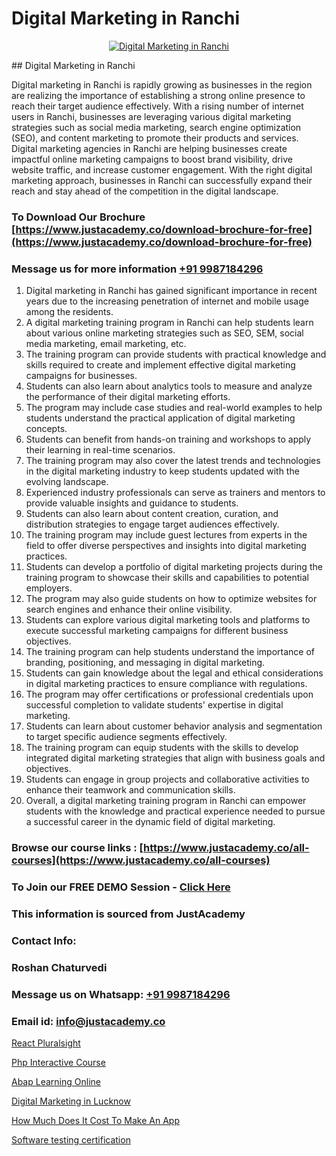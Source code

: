 # Digital Marketing in Ranchi

<p align="center">
  <a href="https://justacademy.co/course-detail/digital-marketing">
    <img src="https://justacademy.co/storage2/course_image/1676636720_course_image.webp" alt="Digital Marketing in Ranchi">
  </a>
</p>
## Digital Marketing in Ranchi

Digital marketing in Ranchi is rapidly growing as businesses in the region are realizing the importance of establishing a strong online presence to reach their target audience effectively. With a rising number of internet users in Ranchi, businesses are leveraging various digital marketing strategies such as social media marketing, search engine optimization (SEO), and content marketing to promote their products and services. Digital marketing agencies in Ranchi are helping businesses create impactful online marketing campaigns to boost brand visibility, drive website traffic, and increase customer engagement. With the right digital marketing approach, businesses in Ranchi can successfully expand their reach and stay ahead of the competition in the digital landscape.
### To Download Our Brochure [https://www.justacademy.co/download-brochure-for-free](https://www.justacademy.co/download-brochure-for-free)
### Message us for more information [+91 9987184296](https://api.whatsapp.com/send?phone=919987184296)
1) Digital marketing in Ranchi has gained significant importance in recent years due to the increasing penetration of internet and mobile usage among the residents.
2) A digital marketing training program in Ranchi can help students learn about various online marketing strategies such as SEO, SEM, social media marketing, email marketing, etc.
3) The training program can provide students with practical knowledge and skills required to create and implement effective digital marketing campaigns for businesses.
4) Students can also learn about analytics tools to measure and analyze the performance of their digital marketing efforts.
5) The program may include case studies and real-world examples to help students understand the practical application of digital marketing concepts.
6) Students can benefit from hands-on training and workshops to apply their learning in real-time scenarios.
7) The training program may also cover the latest trends and technologies in the digital marketing industry to keep students updated with the evolving landscape.
8) Experienced industry professionals can serve as trainers and mentors to provide valuable insights and guidance to students.
9) Students can also learn about content creation, curation, and distribution strategies to engage target audiences effectively.
10) The training program may include guest lectures from experts in the field to offer diverse perspectives and insights into digital marketing practices.
11) Students can develop a portfolio of digital marketing projects during the training program to showcase their skills and capabilities to potential employers.
12) The program may also guide students on how to optimize websites for search engines and enhance their online visibility.
13) Students can explore various digital marketing tools and platforms to execute successful marketing campaigns for different business objectives.
14) The training program can help students understand the importance of branding, positioning, and messaging in digital marketing.
15) Students can gain knowledge about the legal and ethical considerations in digital marketing practices to ensure compliance with regulations.
16) The program may offer certifications or professional credentials upon successful completion to validate students' expertise in digital marketing.
17) Students can learn about customer behavior analysis and segmentation to target specific audience segments effectively.
18) The training program can equip students with the skills to develop integrated digital marketing strategies that align with business goals and objectives.
19) Students can engage in group projects and collaborative activities to enhance their teamwork and communication skills.
20) Overall, a digital marketing training program in Ranchi can empower students with the knowledge and practical experience needed to pursue a successful career in the dynamic field of digital marketing.

### Browse our course links : [https://www.justacademy.co/all-courses](https://www.justacademy.co/all-courses) 
### To Join our FREE DEMO Session - [Click Here](https://www.justacademy.co/register-for-course-demo)


### This information is sourced from JustAcademy
### Contact Info:
### Roshan Chaturvedi
### Message us on Whatsapp: [+91 9987184296](https://api.whatsapp.com/send?phone=919987184296)
### Email id: [info@justacademy.co](mailto:info@justacademy.co)
                
[React Pluralsight](0)

[Php Interactive Course](https://www.linkedin.com/pulse/php-interactive-course-justacademy-beangaluru-qrkoc?trackingId=Wn00Ps%2B%2FAkcMN%2FeTsRUV8w%3D%3D&lipi=urn%3Ali%3Apage%3Ad_flagship3_company_admin%3BBUakVGECTzaHeYDngAD9NQ%3D%3D)

[Abap Learning Online](https://medium.com/@shivamja27/abap-learning-online-dc63a5494f74)

[Digital Marketing in Lucknow](https://medium.com/@ranemanish460/digital-marketing-in-lucknow-ad093987a171)

[How Much Does It Cost To Make An App](https://justacademyin.github.io/justacademy/how-much-does-it-cost-to-make-an-app)

[Software testing certification](https://justacademyin.github.io/justacademy/software-testing-certification)

